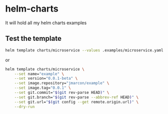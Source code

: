 # helm-charts

It will hold all my helm charts examples

## Test the template

```bash
helm template charts/microservice --values .examples/microservice.yaml --debug --dry-run
```

or

```bash
helm template charts/microservice \
    --set name="example" \
    --set version="0.0.1-beta" \
    --set image.repository="jmarcon/example" \
    --set image.tag="0.0.1" \
    --set git.commit="$(git rev-parse HEAD)" \
    --set git.branch="$(git rev-parse --abbrev-ref HEAD)" \
    --set git.url="$(git config --get remote.origin.url)" \
    --dry-run
```


